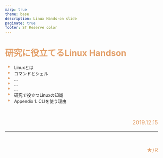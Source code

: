 ```yaml
---
marp: true
theme: base
description: Linux Hands-on slide
paginate: true
footer: ST Reserve color
---
```


<!-- size: 16:9 -->

<style>
    @font-face
    {
        font-family: monaco;
        src: url('./assets/fonts/monaco.ttf')
    }
    section {
        background:#282828;
        color:#E3A06A;
        font-family: 'monaco' 'Monaco';
        justify-content: flex-start;
    }
    h1 {
        position: relative;
        color: #E3A06A;
    }
    h2 {
        margin-top: 0;
    }
    h5 {
        background: #333333;
        color: #FFFFFF;
        text-align: center;
        padding: 5px 0px 5px 0px;
        width: 40%;
    }
    p{ color:#E3A06A;}
    li {list-style-type: none;}
    li:before {
        content: '';
        width: 6px;
        height: 6px;
        display: inline-block;
        border-radius: 100%;
        background: #E3A06A;
        position: relative;
        left: -15px;
        top: -5px;
    }
    pre {color: #E3A06A;}
    footer {color: #E3A06A;}

</style>

<style scoped>
    section {
        justify-content: center;
    }
    p{
        text-align: right;
        margin-top: 10%;
        font-size: 18px;
    }
</style>

# 研究に役立てるLinux Handson

- Linuxとは
- コマンドとシェル
- ...
- ...
- ...
- 研究で役立つLinuxの知識
- Appendix 1. CLIを使う理由

2019.12.15

---

★/R
